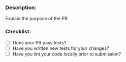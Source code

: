 ### Description:
Explain the purpose of the PR.

### Checklist:

* [ ] Does your PR pass tests?
* [ ] Have you written new tests for your changes?
* [ ] Have you lint your code locally prior to submission?
